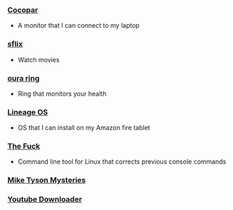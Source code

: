 
### [Cocopar](https://www.amazon.com/s?k=cocopar+portable+monitor&crid=34AJ1SYD8EOQO&sprefix=Cocopar+%2Caps%2C263&ref=nb_sb_ss_pltr-data-refreshed_2_8)
- A monitor that I can connect to my laptop

### [sflix](https://sflix.to/)
- Watch movies

### [oura ring](https://ouraring.com/product/rings)
- Ring that monitors your health

### [Lineage OS](https://www.getdroidtips.com/lineage-os-16-amazon-fire-hd-10/)
- OS that I can install on my Amazon fire tablet

### [The Fuck](https://github.com/nvbn/thefuck)
- Command line tool for Linux that corrects previous console commands

### [Mike Tyson Mysteries](https://m.wcostream.tv/anime/mike-tyson-mysteries)

### [Youtube Downloader](https://cnvmp3.com/v7)
